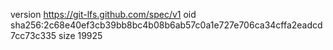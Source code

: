 version https://git-lfs.github.com/spec/v1
oid sha256:2c68e40ef3cb39bb8bc4b08b6ab57c0a1e727e706ca34cffa2eadcd7cc73c335
size 19925
